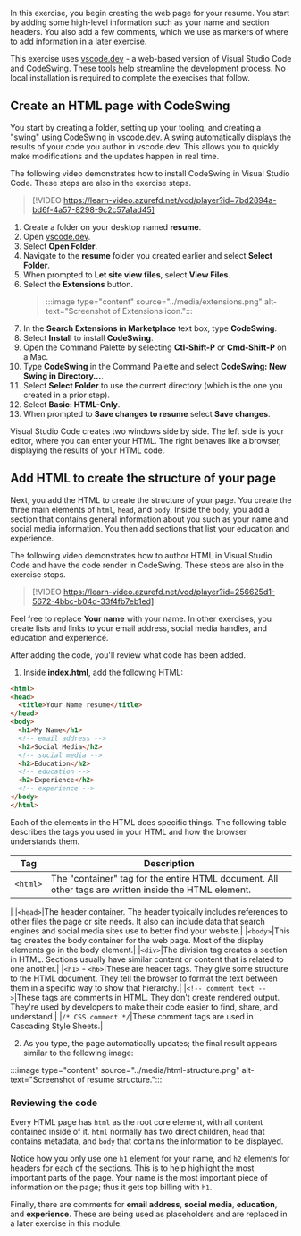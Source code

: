 In this exercise, you begin creating the web page for your resume. You start by adding some high-level information such as your name and section headers. You also add a few comments, which we use as markers of where to add information in a later exercise.

This exercise uses [vscode.dev](https://vscode.dev/) - a web-based version of Visual Studio Code and [CodeSwing](https://marketplace.visualstudio.com/items?itemName=codespaces-Contrib.codeswing). These tools help streamline the development process. No local installation is required to complete the exercises that follow.

## Create an HTML page with CodeSwing

You start by creating a folder, setting up your tooling, and creating a "swing" using CodeSwing in vscode.dev. A swing automatically displays the results of your code you author in vscode.dev. This allows you to quickly make modifications and the updates happen in real time.

The following video demonstrates how to install CodeSwing in Visual Studio Code. These steps are also in the exercise steps.

>[!VIDEO https://learn-video.azurefd.net/vod/player?id=7bd2894a-bd6f-4a57-8298-9c2c57a1ad45]

1. Create a folder on your desktop named **resume**.
2. Open [vscode.dev](https://vscode.dev).
3. Select **Open Folder**.
4. Navigate to the **resume** folder you created earlier and select **Select Folder**.
5. When prompted to **Let site view files**, select **View Files**.
6. Select the **Extensions** button.
    >:::image type="content" source="../media/extensions.png" alt-text="Screenshot of Extensions icon.":::
7. In the **Search Extensions in Marketplace** text box, type **CodeSwing**.
8. Select **Install** to install **CodeSwing**.
9. Open the Command Palette by selecting **Ctl-Shift-P** or **Cmd-Shift-P** on a Mac.
10. Type **CodeSwing** in the Command Palette and select **CodeSwing: New Swing in Directory...**.
11. Select **Select Folder** to use the current directory (which is the one you created in a prior step).
12. Select **Basic: HTML-Only**.
13. When prompted to **Save changes to resume** select **Save changes**.

Visual Studio Code creates two windows side by side. The left side is your editor, where you can enter your HTML. The right behaves like a browser, displaying the results of your HTML code.

## Add HTML to create the structure of your page

Next, you add the HTML to create the structure of your page. You create the three main elements of `html`, `head`, and `body`. Inside the `body`, you add a section that contains general information about you such as your name and social media information. You then add sections that list your education and experience.

The following video demonstrates how to author HTML in Visual Studio Code and have the code render in CodeSwing. These steps are also in the exercise steps.

>[!VIDEO https://learn-video.azurefd.net/vod/player?id=256625d1-5672-4bbc-b04d-33f4fb7eb1ed]

Feel free to replace **Your name** with your name. In other exercises, you create lists and links to your email address, social media handles, and education and experience.

After adding the code, you'll review what code has been added.

1. Inside **index.html**, add the following HTML:

  ```html
<html>
  <head>
    <title>Your Name resume</title>
  </head>
  <body>
    <h1>My Name</h1>
    <!-- email address -->
    <h2>Social Media</h2>
    <!-- social media -->
    <h2>Education</h2>
    <!-- education -->
    <h2>Experience</h2>
    <!-- experience -->
  </body>
</html>
  ```

Each of the elements in the HTML does specific things. The following table describes the tags you used in your HTML and how the browser understands them.

| Tag      | Description                              |
| -------- | ---------------------------------------- |
| `<html>` | The "container" tag for the entire HTML document. All other tags are written inside the HTML element. |
|
|`<head>`|The header container. The header typically includes references to other files the page or site needs. It also can include data that search engines and social media sites use to better find your website.|
|`<body>`|This tag creates the body container for the web page. Most of the display elements go in the body element.|
|`<div>`|The division tag creates a section in HTML. Sections usually have similar content or content that is related to one another.|
|`<h1>` - `<h6>`|These are header tags. They give some structure to the HTML document. They tell the browser to format the text between them in a specific way to show that hierarchy.|
|`<!-- comment text -->`|These tags are comments in HTML. They don't create rendered output. They're used by developers to make their code easier to find, share, and understand.|
|`/* CSS comment */`|These comment tags are used in Cascading Style Sheets.|

2. As you type, the page automatically updates; the final result appears similar to the following image:

  :::image type="content" source="../media/html-structure.png" alt-text="Screenshot of resume structure.":::

### Reviewing the code

Every HTML page has `html` as the root core element, with all content contained inside of it. `html` normally has two direct children, `head` that contains metadata, and `body` that contains the information to be displayed.

Notice how you only use one `h1` element for your name, and `h2` elements for headers for each of the sections. This is to help highlight the most important parts of the page. Your name is the most important piece of information on the page; thus it gets top billing with `h1`.

Finally, there are comments for **email address**, **social media**, **education**, and **experience**. These are being used as placeholders and are replaced in a later exercise in this module.
